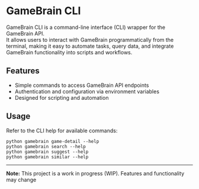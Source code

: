 # GameBrain CLI

GameBrain CLI is a command-line interface (CLI) wrapper for the GameBrain API.  
It allows users to interact with GameBrain programmatically from the terminal, making it easy to automate tasks, query data, and integrate GameBrain functionality into scripts and workflows.

## Features

- Simple commands to access GameBrain API endpoints
- Authentication and configuration via environment variables
- Designed for scripting and automation

## Usage

Refer to the CLI help for available commands:

```
python gamebrain game-detail --help
python gamebrain search --help
python gamebrain suggest --help
python gamebrain similar --help
```


---

**Note:** This project is a work in progress (WIP). Features and functionality may change